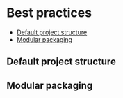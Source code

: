 # Best practices

 - [Default project structure](#project-structure)
 - [Modular packaging](#modular-packaging)

<a name="project-structure" href="project-structure"></a>
## Default project structure

<a name="modular-packaging" href="modular-packaging"></a>
## Modular packaging
